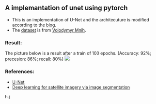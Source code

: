 ## A implemantation of unet using pytorch

* This is an implementation of U-Net and the architecuture is modified according to the [blog](https://blog.deepsense.ai/deep-learning-for-satellite-imagery-via-image-segmentation/).
* The [dataset](http://www.cs.toronto.edu/~vmnih/data/) is from [Volodymyr Mnih](http://www.cs.toronto.edu/~vmnih/).

### Result:
The picture below is a result after a train of 100 epochs.
(Accuracy: 92%; precesion: 86%; recall: 80%)
![](https://github.com/huijianpzh/Segmentation/blob/master/segmentation_unet/result.png)

### References:
* [U-Net](https://lmb.informatik.uni-freiburg.de/people/ronneber/u-net/)
* [Deep learning for satellite imagery via image segmentation](https://blog.deepsense.ai/deep-learning-for-satellite-imagery-via-image-segmentation/)


h.j
